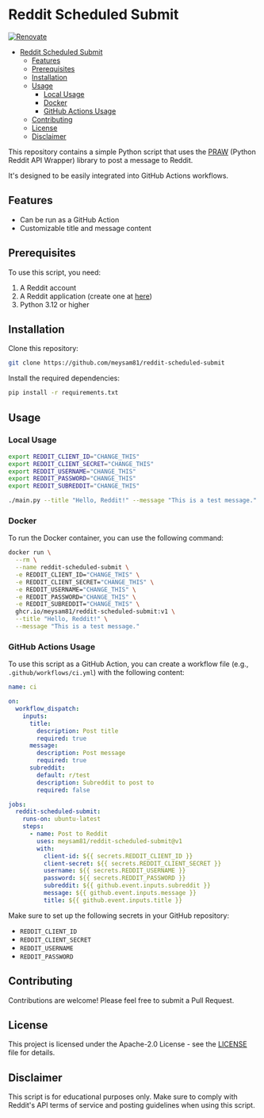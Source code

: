 # Reddit Scheduled Submit

[![Renovate](https://img.shields.io/badge/renovate-enabled-brightgreen.svg)](https://developer.mend.io/github/meysam81/reddit-scheduled-submit)

<!-- START doctoc generated TOC please keep comment here to allow auto update -->
<!-- DON'T EDIT THIS SECTION, INSTEAD RE-RUN doctoc TO UPDATE -->

- [Reddit Scheduled Submit](#reddit-scheduled-submit)
  - [Features](#features)
  - [Prerequisites](#prerequisites)
  - [Installation](#installation)
  - [Usage](#usage)
    - [Local Usage](#local-usage)
    - [Docker](#docker)
    - [GitHub Actions Usage](#github-actions-usage)
  - [Contributing](#contributing)
  - [License](#license)
  - [Disclaimer](#disclaimer)

<!-- END doctoc generated TOC please keep comment here to allow auto update -->

This repository contains a simple Python script that uses
the [PRAW] (Python Reddit API Wrapper) library to post a
message to Reddit.

It's designed to be easily integrated into GitHub Actions
workflows.

## Features

- Can be run as a GitHub Action
- Customizable title and message content

## Prerequisites

To use this script, you need:

1. A Reddit account
2. A Reddit application (create one at [here][reddit-apps])
3. Python 3.12 or higher

## Installation

Clone this repository:

```sh
git clone https://github.com/meysam81/reddit-scheduled-submit
```

Install the required dependencies:

```sh
pip install -r requirements.txt
```

## Usage

### Local Usage

```sh
export REDDIT_CLIENT_ID="CHANGE_THIS"
export REDDIT_CLIENT_SECRET="CHANGE_THIS"
export REDDIT_USERNAME="CHANGE_THIS"
export REDDIT_PASSWORD="CHANGE_THIS"
export REDDIT_SUBREDDIT="CHANGE_THIS"

./main.py --title "Hello, Reddit!" --message "This is a test message."
```

### Docker

To run the Docker container, you can use the following command:

```sh
docker run \
  --rm \
  --name reddit-scheduled-submit \
  -e REDDIT_CLIENT_ID="CHANGE_THIS" \
  -e REDDIT_CLIENT_SECRET="CHANGE_THIS" \
  -e REDDIT_USERNAME="CHANGE_THIS" \
  -e REDDIT_PASSWORD="CHANGE_THIS" \
  -e REDDIT_SUBREDDIT="CHANGE_THIS" \
  ghcr.io/meysam81/reddit-scheduled-submit:v1 \
  --title "Hello, Reddit!" \
  --message "This is a test message."
```

### GitHub Actions Usage

To use this script as a GitHub Action, you can create a workflow file (e.g.,
`.github/workflows/ci.yml`) with the following content:

```yaml
name: ci

on:
  workflow_dispatch:
    inputs:
      title:
        description: Post title
        required: true
      message:
        description: Post message
        required: true
      subreddit:
        default: r/test
        description: Subreddit to post to
        required: false

jobs:
  reddit-scheduled-submit:
    runs-on: ubuntu-latest
    steps:
      - name: Post to Reddit
        uses: meysam81/reddit-scheduled-submit@v1
        with:
          client-id: ${{ secrets.REDDIT_CLIENT_ID }}
          client-secret: ${{ secrets.REDDIT_CLIENT_SECRET }}
          username: ${{ secrets.REDDIT_USERNAME }}
          password: ${{ secrets.REDDIT_PASSWORD }}
          subreddit: ${{ github.event.inputs.subreddit }}
          message: ${{ github.event.inputs.message }}
          title: ${{ github.event.inputs.title }}
```

Make sure to set up the following secrets in your GitHub
repository:

- `REDDIT_CLIENT_ID`
- `REDDIT_CLIENT_SECRET`
- `REDDIT_USERNAME`
- `REDDIT_PASSWORD`

## Contributing

Contributions are welcome! Please feel free to submit a
Pull Request.

## License

This project is licensed under the Apache-2.0 License -
see the [LICENSE](LICENSE) file for details.

## Disclaimer

This script is for educational purposes only. Make sure to
comply with Reddit's API terms of service and posting
guidelines when using this script.

[reddit-apps]: https://www.reddit.com/prefs/apps
[PRAW]: https://praw.readthedocs.io/en/latest/
